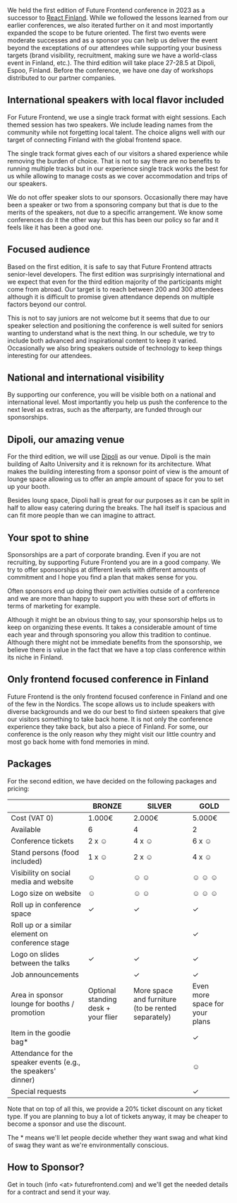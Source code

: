 We held the first edition of Future Frontend conference in 2023 as a successor to [React Finland](https://react-finland.fi/). While we followed the lessons learned from our earlier conferences, we also iterated further on it and most importantly expanded the scope to be future oriented. The first two events were moderate successes and as a sponsor you can help us deliver the event beyond the exceptations of our attendees while supporting your business targets (brand visibility, recruitment, making sure we have a world-class event in Finland, etc.). The third edition will take place 27-28.5 at Dipoli, Espoo, Finland. Before the conference, we have one day of workshops distributed to our partner companies.

## International speakers with local flavor included

For Future Frontend, we use a single track format with eight sessions. Each themed session has two speakers. We include leading names from the community while not forgetting local talent. The choice aligns well with our target of connecting Finland with the global frontend space.

The single track format gives each of our visitors a shared experience while removing the burden of choice. That is not to say there are no benefits to running multiple tracks but in our experience single track works the best for us while allowing to manage costs as we cover accommodation and trips of our speakers.

We do not offer speaker slots to our sponsors. Occasionally there may have been a speaker or two from a sponsoring company but that is due to the merits of the speakers, not due to a specific arrangement. We know some conferences do it the other way but this has been our policy so far and it feels like it has been a good one.

## Focused audience

Based on the first edition, it is safe to say that Future Frontend attracts senior-level developers. The first edition was surprisingly international and we expect that even for the third edition majority of the participants might come from abroad. Our target is to reach between 200 and 300 attendees although it is difficult to promise given attendance depends on multiple factors beyond our control.

This is not to say juniors are not welcome but it seems that due to our speaker selection and positioning the conference is well suited for seniors wanting to understand what is the next thing. In our schedule, we try to include both advanced and inspirational content to keep it varied. Occasionally we also bring speakers outside of technology to keep things interesting for our attendees.

## National and international visibility

By supporting our conference, you will be visible both on a national and international level. Most importantly you help us push the conference to the next level as extras, such as the afterparty, are funded through our sponsorships.

## Dipoli, our amazing venue

For the third edition, we will use [Dipoli](https://www.aalto.fi/en/locations/dipoli) as our venue. Dipoli is the main building of Aalto University and it is reknown for its architecture. What makes the building interesting from a sponsor point of view is the amount of lounge space allowing us to offer an ample amount of space for you to set up your booth.

Besides loung space, Dipoli hall is great for our purposes as it can be split in half to allow easy catering during the breaks. The hall itself is spacious and can fit more people than we can imagine to attract.

## Your spot to shine

Sponsorships are a part of corporate branding. Even if you are not recruiting, by supporting Future Frontend you are in a good company. We try to offer sponsorships at different levels with different amounts of commitment and I hope you find a plan that makes sense for you.

Often sponsors end up doing their own activities outside of a conference and we are more than happy to support you with these sort of efforts in terms of marketing for example.

Although it might be an obvious thing to say, your sponsorship helps us to keep on organizing these events. It takes a considerable amount of time each year and through sponsoring you allow this tradition to continue. Although there might not be immediate benefits from the sponsorship, we believe there is value in the fact that we have a top class conference within its niche in Finland.

## Only frontend focused conference in Finland

Future Frontend is the only frontend focused conference in Finland and one of the few in the Nordics. The scope allows us to include speakers with diverse backgrounds and we do our best to find sixteen speakers that give our visitors something to take back home. It is not only the conference experience they take back, but also a piece of Finland. For some, our conference is the only reason why they might visit our little country and most go back home with fond memories in mind.

## Packages

For the second edition, we have decided on the following packages and pricing:

&nbsp; | BRONZE | SILVER | GOLD
-|-|-|-
Cost (VAT 0) | 1.000€ | 2.000€ | 5.000€
Available | 6 | 4 | 2
Conference tickets | 2 x &#9786; | 4 x &#9786; | 6 x &#9786;
Stand persons (food included) | 1 x  &#9786; |  2 x  &#9786; | 4 x &#9786;
Visibility on social media and website | &#9786; | &#9786; &#9786; | &#9786; &#9786; &#9786;
Logo size on website | &#9786; | &#9786; &#9786; | &#9786; &#9786; &#9786;
Roll up in conference space | &#10003; | &#10003; | &#10003;
Roll up or a similar element on conference stage | | | &#10003;
Logo on slides between the talks | &#10003; | &#10003; | &#10003;
Job announcements | | &#10003; | &#10003;
Area in sponsor lounge for booths / promotion | Optional standing desk + your flier | More space and furniture (to be rented separately) | Even more space for your plans
Item in the goodie bag* | | | &#10003;
Attendance for the speaker events (e.g., the speakers' dinner) | | | &#9786;
Special requests | | | &#10003;

Note that on top of all this, we provide a 20% ticket discount on any ticket type. If you are planning to buy a lot of tickets anyway, it may be cheaper to become a sponsor and use the discount.

The \* means we'll let people decide whether they want swag and what kind of swag they want as we're environmentally conscious.

## How to Sponsor?

Get in touch (info \<at> futurefrontend.com) and we'll get the needed details for a contract and send it your way.
